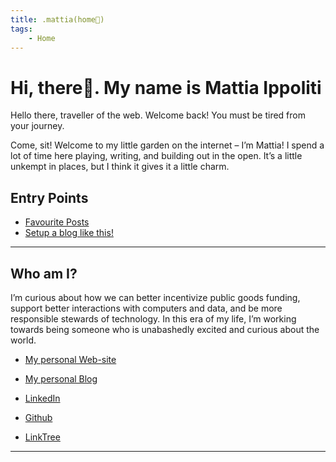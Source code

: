 ```yaml
---
title: .mattia(home🏡)
tags: 
    - Home
---
```

# Hi, there👋. My name is Mattia Ippoliti

Hello there, traveller of the web. Welcome back! You must be tired from your journey.

Come, sit! Welcome to my little garden on the internet – I’m Mattia! I spend a lot of time here playing, writing, and building out in the open. It’s a little unkempt in places, but I think it gives it a little charm.

## Entry Points
- [Favourite Posts](/notes)
- [Setup a blog like this!](/notes/setup.md)

---

## Who am I?
I’m curious about how we can better incentivize public goods funding, support better interactions with computers and data, and be more responsible stewards of technology.
In this era of my life, I’m working towards being someone who is unabashedly excited and curious about the world.

- <a href="https://mattiaippoliti.github.io/MattiaIppoliti/" target=“_blank”>My personal Web-site</a>

- <a href="https://mattiaippoliti.github.io/article/" target=“_blank”>My personal Blog</a>

- <a href="https://www.linkedin.com/in/mattiaippoliti/" target=“_blank”>LinkedIn</a>

- <a href="https://github.com/MattiaIppoliti" target=“_blank”>Github</a>

- <a href="https://linktr.ee/mattiaippoliti" target=“_blank”>LinkTree</a>

---
